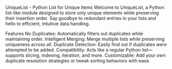 UniqueList - Python List for Unique Items
Welcome to UniqueList, a Python list-like module designed to store only unique elements while preserving their insertion order. Say goodbye to redundant entries in your lists and hello to efficient, intuitive data handling.

Features
No Duplicates: Automatically filters out duplicates while maintaining order.
Intelligent Merging: Merge multiple lists while preserving uniqueness across all.
Duplicate Detection: Easily find out if duplicates were attempted to be added.
Compatibility: Acts like a regular Python list—supports slicing, indexing, iteration, and more.
Customizable: Add your own duplicate resolution strategies or tweak sorting behaviors with ease.
